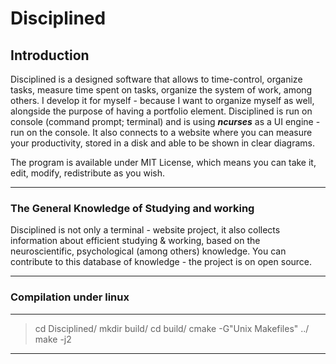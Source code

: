 
# Disciplined
## Introduction
Disciplined is a designed software that allows to time-control, organize tasks, measure time spent on tasks, organize the system of work, among others. I develop it for myself - because I want to organize myself as well, alongside the purpose of having a portfolio element. Disciplined is run on console (command prompt; terminal) and is using ***ncurses*** as a UI engine - run on the console. It also connects to a website where you can measure your productivity, stored in a disk and able to be shown in clear diagrams.

The program is available under MIT License, which means you can take it, edit, modify, redistribute as you wish.

---

### The General Knowledge of Studying and working
Disciplined is not only a terminal - website project, it also collects information about efficient studying & working, based on the neuroscientific, psychological (among others) knowledge. You can contribute to this database of knowledge - the project is on open source.

---

### Compilation under linux

---

 > cd Disciplined/
 > mkdir build/
 > cd build/
 > cmake -G"Unix Makefiles" ../
 > make -j2

---